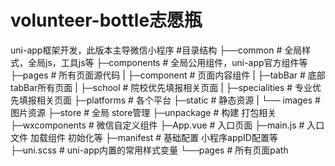 # volunteer-bottle志愿瓶
uni-app框架开发，此版本主导微信小程序
#目录结构
├──common                  # 全局样式，全局js，工具js等
├─components               # 全局公用组件，uni-app官方组件等
├─pages                    # 所有页面源代码
|	├─component            # 页面内容组件
|   ├─tabBar               # 底部tabBar所有页面
|	├─school               # 院校优先填报相关页面
|	├─specialities         # 专业优先填报相关页面
├─platforms                # 各个平台
├─static                   # 静态资源
|	└── images             # 图片资源
├─store                    # 全局 store管理
├─unpackage                # 构建 打包相关
├─wxcomponents             # 微信自定义组件
├─App.vue                  # 入口页面
├─main.js                  # 入口文件 加载组件 初始化等
├─manifest                 # 基础配置 小程序appID配置等
├─uni.scss                 # uni-app内置的常用样式变量
└──pages                   # 所有页面path